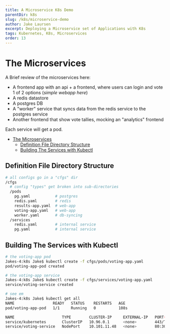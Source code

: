 ```yaml
---
title: A Microservice K8s Demo
parentDir: k8s
slug: /k8s/microservice-demo
author: Jake Laursen
excerpt: Deploying a Microservice set of Applications with K8s
tags: Kubernetes, K8s, Microservices
order: 13
---
```


# The Microservices
A Brief review of the microservices here:  

- A frontend app with an api + a frontend, where users can login and vote 1 of 2 options (_simple webapp here_)
- A redis datastore
- A postgres DB
- A "worker" service that syncs data from the redis service to the postgres service
- Another frontend that show vote tallies, mocking an "analytics" frontend   

Each service will get a pod.  


- [The Microservices](#the-microservices)
  - [Definition File Directory Structure](#definition-file-directory-structure)
  - [Building The Services with Kubectl](#building-the-services-with-kubectl)


## Definition File Directory Structure
```bash
# all configs go in a "cfgs" dir
/cfgs
  # config "types" get broken into sub-directories
  /pods
    pg.yaml           # postgres
    redis.yaml        # redis
    results-app.yaml  # web-app
    voting-app.yaml   # web-app
    worker.yaml       # db-syncing
  /services
    redis.yaml        # internal service
    pg.yaml           # internal service
```

## Building The Services with Kubectl
```bash
# the voting-app pod
Jakes-4:k8s Jake$ kubectl create -f cfgs/pods/voting-app.yaml 
pod/voting-app-pod created

# the voting-app service
Jakes-4:k8s Jake$ kubectl create -f cfgs/services/voting-app.yaml 
service/voting-service created

# see em
Jakes-4:k8s Jake$ kubectl get all
NAME                 READY   STATUS    RESTARTS   AGE
pod/voting-app-pod   1/1     Running   0          108s

NAME                     TYPE        CLUSTER-IP     EXTERNAL-IP   PORT(S)        AGE
service/kubernetes       ClusterIP   10.96.0.1      <none>        443/TCP        12d
service/voting-service   NodePort    10.101.11.48   <none>        80:30005/TCP   35s
```